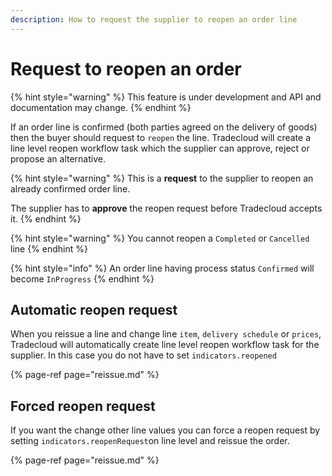 ```yaml
---
description: How to request the supplier to reopen an order line
---
```


# Request to reopen an order



{% hint style="warning" %}
This feature is under development and API and documentation may change. 
{% endhint %}

If an order line is confirmed \(both parties agreed on the delivery of goods\) then the buyer should  request to `reopen` the line. Tradecloud will create a line level reopen workflow task which the supplier can approve, reject or propose an alternative.

{% hint style="warning" %}
This is a **request** to the supplier to reopen an already confirmed order line. 

The supplier has to **approve** the reopen request before Tradecloud accepts it.
{% endhint %}

{% hint style="warning" %}
You cannot reopen a `Completed` or `Cancelled` line
{% endhint %}

{% hint style="info" %}
An order line having process status `Confirmed` will become `InProgress`
{% endhint %}

## Automatic reopen request

When you reissue a line and change line `item`, `delivery schedule` or `prices`, Tradecloud will automatically create line level reopen workflow task for the supplier. In this case you do not have to set `indicators.reopened`

{% page-ref page="reissue.md" %}

## Forced reopen request

If you want the change other line values you can force a reopen request by setting `indicators.reopenRequest`on line level and reissue the order.

{% page-ref page="reissue.md" %}


